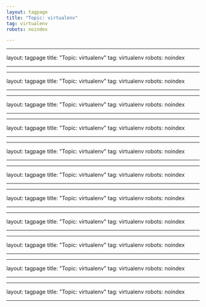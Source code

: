 ```yaml
---
layout: tagpage
title: "Topic: virtualenv"
tag: virtualenv
robots: noindex

---
```

---
layout: tagpage
title: "Topic: virtualenv"
tag: virtualenv
robots: noindex

---
---
layout: tagpage
title: "Topic: virtualenv"
tag: virtualenv
robots: noindex

---
---
layout: tagpage
title: "Topic: virtualenv"
tag: virtualenv
robots: noindex

---
---
layout: tagpage
title: "Topic: virtualenv"
tag: virtualenv
robots: noindex

---
---
layout: tagpage
title: "Topic: virtualenv"
tag: virtualenv
robots: noindex

---
---
layout: tagpage
title: "Topic: virtualenv"
tag: virtualenv
robots: noindex

---
---
layout: tagpage
title: "Topic: virtualenv"
tag: virtualenv
robots: noindex

---
---
layout: tagpage
title: "Topic: virtualenv"
tag: virtualenv
robots: noindex

---
---
layout: tagpage
title: "Topic: virtualenv"
tag: virtualenv
robots: noindex

---
---
layout: tagpage
title: "Topic: virtualenv"
tag: virtualenv
robots: noindex

---
---
layout: tagpage
title: "Topic: virtualenv"
tag: virtualenv
robots: noindex

---
